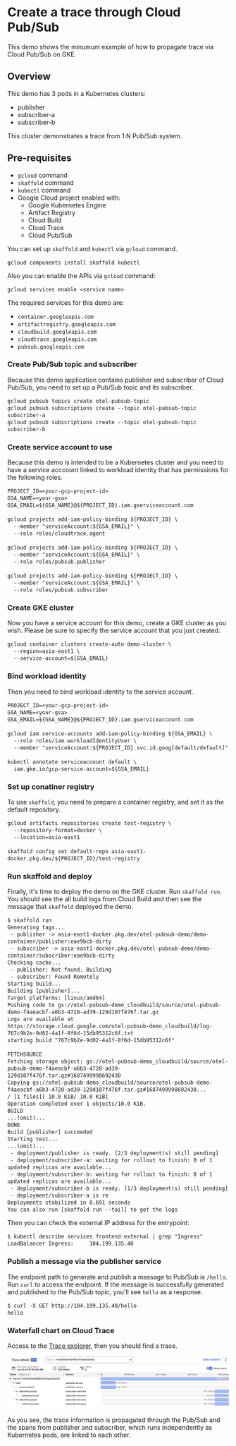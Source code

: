 # Create a trace through Cloud Pub/Sub

This demo shows the minumum example of how to propagate trace via Cloud Pub/Sub on GKE.

## Overview

This demo has 3 pods in a Kubernetes clusters:

* publisher
* subscriber-a
* subscriber-b

This cluster demonstrates a trace from 1:N Pub/Sub system.

## Pre-requisites

* `gcloud` command
* `skaffold` command
* `kubectl` command
* Google Cloud project enabled with:
  * Google Kubernetes Engine
  * Artifact Registry
  * Cloud Build
  * Cloud Trace
  * Cloud Pub/Sub

You can set up `skaffold` and `kubectl` via `gcloud` command.

```
gcloud components install skaffold kubectl
```

Also you can enable the APIs via `gcloud` command:

```
gcloud services enable <service name>
```

The required services for this demo are:

* `container.googleapis.com`
* `artifactregistry.googleapis.com`
* `cloudbuild.googleapis.com`
* `cloudtrace.googleapis.com`
* `pubsub.googleapis.com`

### Create Pub/Sub topic and subscriber

Because this demo application contains publisher and subscriber of Cloud Pub/Sub,
you need to set up a Pub/Sub topic and its subscriber.

```console
gcloud pubsub topics create otel-pubsub-topic
gcloud pubsub subscriptions create --topic otel-pubsub-topic subscriber-a
gcloud pubsub subscriptions create --topic otel-pubsub-topic subscriber-b
```

### Create service account to use

Because this demo is intended to be a Kubernetes cluster and you need to have a service acccount
linked to workload identity that has permissions for the following roles.

```console
PROJECT_ID=<your-gcp-project-id>
GSA_NAME=<your-gsa>
GSA_EMAIL=${GSA_NAME}@${PROJECT_ID}.iam.gserviceaccount.com

gcloud projects add-iam-policy-binding ${PROJECT_ID} \
  --member "serviceAccount:${GSA_EMAIL}" \
  --role roles/cloudtrace.agent

gcloud projects add-iam-policy-binding ${PROJECT_ID} \
  --member "serviceAccount:${GSA_EMAIL}" \
  --role roles/pubsub.publisher

gcloud projects add-iam-policy-binding ${PROJECT_ID} \
  --member "serviceAccount:${GSA_EMAIL}" \
  --role roles/pubsub.subscriber
```

### Create GKE cluster

Now you have a service account for this demo, create a GKE cluster as you wish.
Please be sure to specify the service account that you just created.

```console
gcloud container clusters create-auto demo-cluster \
  --region=asia-east1 \
  --service-account=${GSA_EMAIL}
```

### Bind workload identity

Then you need to bind workload identity to the service account.

```console
PROJECT_ID=<your-gcp-project-id>
GSA_NAME=<your-gsa>
GSA_EMAIL=${GSA_NAME}@${PROJECT_ID}.iam.gserviceaccount.com

gcloud iam service-accounts add-iam-policy-binding ${GSA_EMAIL} \
  --role roles/iam.workloadIdentityUser \
  --member "serviceAccount:${PROJECT_ID}.svc.id.goog[default/default]"

kubectl annotate serviceaccount default \
  iam.gke.io/gcp-service-account=${GSA_EMAIL}
```

### Set up conatiner registry

To use `skaffold`, you need to prepare a container registry, and set it as the default repository.

```console
gcloud artifacts repositories create test-registry \
  --repository-format=docker \
  --location=asia-east1

skaffold config set default-repo asia-east1-docker.pkg.dev/${PROJECT_ID}/test-registry
```

### Run skaffold and deploy

Finally, it's time to deploy the demo on the GKE cluster. Run `skaffold run`. You should see the all build logs from Cloud Build and then see the message that `skaffold` deployed the demo.

```console
$ skaffold run
Generating tags...
 - publisher -> asia-east1-docker.pkg.dev/otel-pubsub-demo/demo-container/publisher:eae9bcb-dirty
 - subscriber -> asia-east1-docker.pkg.dev/otel-pubsub-demo/demo-container/subscriber:eae9bcb-dirty
Checking cache...
 - publisher: Not found. Building
 - subscriber: Found Remotely
Starting build...
Building [publisher]...
Target platforms: [linux/amd64]
Pushing code to gs://otel-pubsub-demo_cloudbuild/source/otel-pubsub-demo-f4aeacbf-a6b3-4728-ad39-129d107f476f.tar.gz
Logs are available at
https://storage.cloud.google.com/otel-pubsub-demo_cloudbuild/log-767c9b2e-9d02-4a1f-8f6d-15db95312c6f.txt
starting build "767c9b2e-9d02-4a1f-8f6d-15db95312c6f"

FETCHSOURCE
Fetching storage object: gs://otel-pubsub-demo_cloudbuild/source/otel-pubsub-demo-f4aeacbf-a6b3-4728-ad39-129d107f476f.tar.gz#1687499998692430
Copying gs://otel-pubsub-demo_cloudbuild/source/otel-pubsub-demo-f4aeacbf-a6b3-4728-ad39-129d107f476f.tar.gz#1687499998692430...
/ [1 files][ 10.0 KiB/ 10.0 KiB]
Operation completed over 1 objects/10.0 KiB.
BUILD
...(omit)...
DONE
Build [publisher] succeeded
Starting test...
...(omit)...
 - deployment/publisher is ready. [2/3 deployment(s) still pending]
 - deployment/subscriber-a: waiting for rollout to finish: 0 of 1 updated replicas are available...
 - deployment/subscriber-b: waiting for rollout to finish: 0 of 1 updated replicas are available...
 - deployment/subscriber-b is ready. [1/3 deployment(s) still pending]
 - deployment/subscriber-a is re
Deployments stabilized in 8.691 seconds
You can also run [skaffold run --tail] to get the logs
```

Then you can check the external IP address for the entrypoint:

```console
$ kubectl describe services frontend-external | grep "Ingress"
LoadBalancer Ingress:     104.199.135.40
```

### Publish a message via the publisher service

The endpoint path to generate and publish a massage to Pub/Sub is `/hello`.
Run `curl` to access the endpoint. If the message is successfully generated
and published to the Pub/Sub topic, you'll see `hello` as a response.

```console
$ curl -X GET http://104.199.135.40/hello
hello
```

### Waterfall chart on Cloud Trace

Access to the [Trace explorer](https://console.cloud.google.com/traces/list), then you should
find a trace.

![](./static/waterfall.png)

As you see, the trace information is propagated through the Pub/Sub and the spans from
publisher and subscriber, which runs independently as Kubernetes pods, are linked to
each other.
